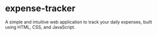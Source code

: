# expense-tracker
A simple and intuitive web application to track your daily expenses, built using HTML, CSS, and JavaScript.
